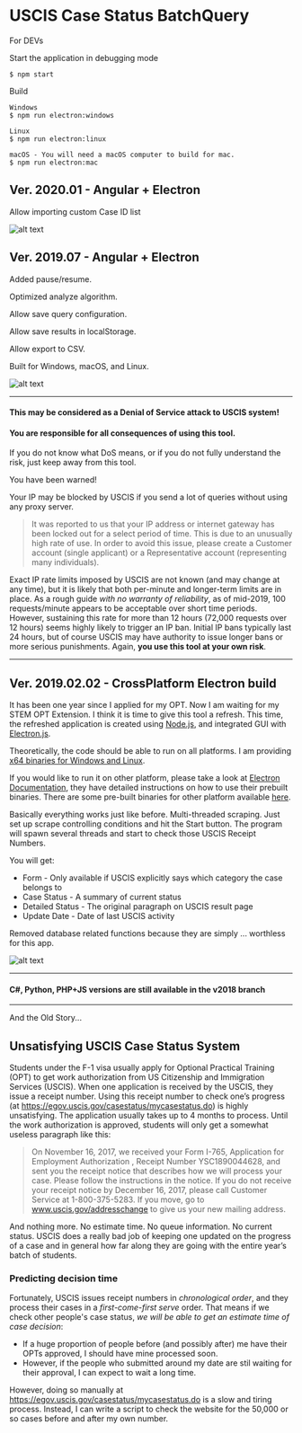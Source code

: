 # USCIS Case Status BatchQuery

For DEVs

Start the application in debugging mode
```
$ npm start
```

Build
```
Windows
$ npm run electron:windows

Linux
$ npm run electron:linux

macOS - You will need a macOS computer to build for mac.
$ npm run electron:mac
```
## Ver. 2020.01 - Angular + Electron

Allow importing custom Case ID list

![alt text](https://raw.githubusercontent.com/gentlespoon/USCIS-Case-Status-Checker/v2020.01.01/20200129-044214.jpg "Running in Windows, v2020.01.29")

## Ver. 2019.07 - Angular + Electron

Added pause/resume.

Optimized analyze algorithm.

Allow save query configuration.

Allow save results in localStorage.

Allow export to CSV.

Built for Windows, macOS, and Linux.


![alt text](https://raw.githubusercontent.com/gentlespoon/USCIS-Case-BatchQuery/master/20190711-224137.png "Running in Windows, v2019.07.11")

***

#### This may be considered as a Denial of Service attack to USCIS system!
#### You are responsible for all consequences of using this tool.
If you do not know what DoS means, or if you do not fully understand the risk, just keep away from this tool.

You have been warned!

Your IP may be blocked by USCIS if you send a lot of queries without using any proxy server.

> It was reported to us that your IP address or internet gateway has been locked out for a select period of time. This is due to an unusually high rate of use. In order to avoid this issue, please create a Customer account (single applicant) or a Representative account (representing many individuals).

Exact IP rate limits imposed by USCIS are not known (and may change at any time), but it is likely that both per-minute and longer-term limits are in place. As a rough guide *with no warranty of reliability*, as of mid-2019, 100 requests/minute appears to be acceptable over short time periods. However, sustaining this rate for more than 12 hours (72,000 requests over 12 hours) seems highly likely to trigger an IP ban. Initial IP bans typically last 24 hours, but of course USCIS may have authority to issue longer bans or more serious punishments. Again, **you use this tool at your own risk**.

***

## Ver. 2019.02.02 - CrossPlatform Electron build

It has been one year since I applied for my OPT. Now I am waiting for my STEM OPT Extension. I think it is time to give this tool a refresh. This time, the refreshed application is created using [Node.js](https://nodejs.org/en/), and integrated GUI with [Electron.js](https://electronjs.org/).

Theoretically, the code should be able to run on all platforms. I am providing [x64 binaries for Windows and Linux](https://github.com/gentlespoon/USCIS-Case-BatchQuery/releases).

If you would like to run it on other platform, please take a look at [Electron Documentation](https://electronjs.org/docs/tutorial/application-distribution), they have detailed instructions on how to use their prebuilt binaries. There are some pre-built binaries for other platform available [here](https://github.com/electron/electron/releases).

Basically everything works just like before. Multi-threaded scraping. Just set up scrape controlling conditions and hit the Start button. The program will spawn several threads and start to check those USCIS Receipt Numbers. 

You will get:
* Form - Only available if USCIS explicitly says which category the case belongs to
* Case Status - A summary of current status
* Detailed Status - The original paragraph on USCIS result page
* Update Date - Date of last USCIS activity

Removed database related functions because they are simply ... worthless for this app.

![alt text](https://raw.githubusercontent.com/gentlespoon/USCIS-Case-BatchQuery/v2019.02/2019-02-03-15-36-01.png "Running in Ubuntu")


***
#### C#, Python, PHP+JS versions are still available in the v2018 branch

***

And the Old Story...

## Unsatisfying USCIS Case Status System

Students under the F-1 visa usually apply for Optional Practical Training (OPT) to get work authorization from US Citizenship and Immigration Services (USCIS). When one application is received by the USCIS, they issue a receipt number. Using this receipt number to check one’s progress (at https://egov.uscis.gov/casestatus/mycasestatus.do) is highly unsatisfying. The application usually takes up to 4 months to process. Until the work authorization is approved, students will only get a somewhat useless paragraph like this:

> On November 16, 2017, we received your Form I-765, Application for Employment Authorization , Receipt Number YSC1890044628, and sent you the receipt notice that describes how we will process your case. Please follow the instructions in the notice. If you do not receive your receipt notice by December 16, 2017, please call Customer Service at 1-800-375-5283. If you move, go to www.uscis.gov/addresschange to give us your new mailing address.

And nothing more. No estimate time. No queue information. No current status. USCIS does a really bad job of keeping one updated on the progress of a case and in general how far along they are going with the entire year’s batch of students.

### Predicting decision time

Fortunately, USCIS issues receipt numbers in *chronological order*, and they process their cases in a *first-come-first serve* order. That means if we check other people's case status, *we will be able to get an estimate time of case decision*:

* If a huge proportion of people before (and possibly after) me have their OPTs approved, I should have mine processed soon.
* However, if the people who submitted around my date are stil waiting for their approval, I can expect to wait a long time.

However, doing so manually at https://egov.uscis.gov/casestatus/mycasestatus.do is a slow and tiring process. Instead, I can write a script to check the website for the 50,000 or so cases before and after my own number.


